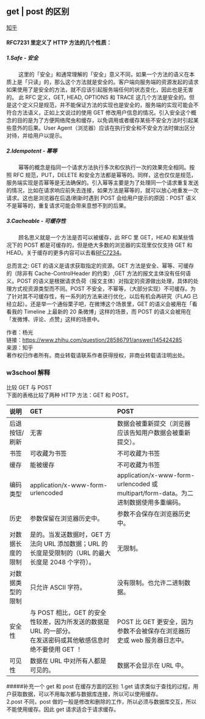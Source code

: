 ## get | post 的区别

[知乎](https://www.zhihu.com/question/28586791)

#### RFC7231 里定义了 HTTP 方法的几个性质：

##### 1.Safe - 安全

&nbsp;&nbsp;&nbsp;&nbsp;&nbsp;&nbsp;&nbsp;&nbsp;这里的「安全」和通常理解的「安全」意义不同，如果一个方法的语义在本质上是「只读」的，那么这个方法就是安全的。客户端向服务端的资源发起的请求如果使用了是安全的方法，就不应该引起服务端任何的状态变化，因此也是无害的。 此 RFC 定义，GET, HEAD, OPTIONS 和 TRACE 这几个方法是安全的。但是这个定义只是规范，并不能保证方法的实现也是安全的，服务端的实现可能会不符合方法语义，正如上文说过的使用 GET 修改用户信息的情况。引入安全这个概念的目的是为了方便网络爬虫和缓存，以免调用或者缓存某些不安全方法时引起某些意外的后果。User Agent（浏览器）应该在执行安全和不安全方法时做出区分对待，并给用户以提示。<br>

##### 2.Idempotent - 幂等

&nbsp;&nbsp;&nbsp;&nbsp;&nbsp;&nbsp;&nbsp;&nbsp;幂等的概念是指同一个请求方法执行多次和仅执行一次的效果完全相同。按照 RFC 规范，PUT，DELETE 和安全方法都是幂等的。同样，这也仅仅是规范，服务端实现是否幂等是无法确保的。引入幂等主要是为了处理同一个请求重复发送的情况，比如在请求响应前失去连接，如果方法是幂等的，就可以放心地重发一次请求。这也是浏览器在后退/刷新时遇到 POST 会给用户提示的原因：POST 语义不是幂等的，重复请求可能会带来意想不到的后果。<br>

##### 3.Cacheable - 可缓存性

&nbsp;&nbsp;&nbsp;&nbsp;&nbsp;&nbsp;&nbsp;&nbsp;顾名思义就是一个方法是否可以被缓存，此 RFC 里 GET，HEAD 和某些情况下的 POST 都是可缓存的，但是绝大多数的浏览器的实现里仅仅支持 GET 和 HEAD。关于缓存的更多内容可以去看[RFC7234](https://tools.ietf.org/html/rfc7234)。<br>

总而言之:
GET 的语义是请求获取指定的资源。GET 方法是安全、幂等、可缓存的（除非有 Cache-ControlHeader 的约束）,GET 方法的报文主体没有任何语义。POST 的语义是根据请求负荷（报文主体）对指定的资源做出处理，具体的处理方式视资源类型而不同。POST 不安全，不幂等，（大部分实现）不可缓存。为了针对其不可缓存性，有一系列的方法来进行优化，以后有机会再研究（FLAG 已经立起）。还是举一个通俗栗子吧，在微博这个场景里，GET 的语义会被用在「看看我的 Timeline 上最新的 20 条微博」这样的场景，而 POST 的语义会被用在「发微博、评论、点赞」这样的场景中。<br>

作者：杨光<br>
链接：https://www.zhihu.com/question/28586791/answer/145424285<br>
来源：知乎<br>
著作权归作者所有。商业转载请联系作者获得授权，非商业转载请注明出处。<br>

### w3school 解释

比较 GET 与 POST<br>
下面的表格比较了两种 HTTP 方法：GET 和 POST。<br>

| 说明             | GET                                                                                                              | POST                                                                                 |
| :--------------- | :--------------------------------------------------------------------------------------------------------------- | :----------------------------------------------------------------------------------- |
| 后退按钮/刷新    | 无害                                                                                                             | 数据会被重新提交（浏览器应该告知用户数据会被重新提交）。                             |
| 书签             | 可收藏为书签                                                                                                     | 不可收藏为书签                                                                       |
| 缓存             | 能被缓存                                                                                                         | 不可收藏为书签                                                                       |
| 编码类型         | application/x-www-form-urlencoded                                                                                | application/x-www-form-urlencoded 或 multipart/form-data。为二进制数据使用多重编码。 |
| 历史             | 参数保留在浏览器历史中。                                                                                         | 参数不会保存在浏览器历史中。                                                         |
| 对数据长度的限制 | 是的。当发送数据时，GET 方法向 URL 添加数据；URL 的长度是受限制的（URL 的最大长度是 2048 个字符）。              | 无限制。                                                                             |
| 对数据类型的限制 | 只允许 ASCII 字符。                                                                                              | 没有限制。也允许二进制数据。                                                         |
| 安全性           | 与 POST 相比，GET 的安全性较差，因为所发送的数据是 URL 的一部分。<br>在发送密码或其他敏感信息时绝不要使用 GET ！ | POST 比 GET 更安全，因为参数不会被保存在浏览器历史或 web 服务器日志中。              |
| 可见性           | 数据在 URL 中对所有人都是可见的。                                                                                | 数据不会显示在 URL 中。                                                              |

#####补充一个 get 和 post 在缓存方面的区别:
1.get 请求类似于查找的过程，用户获取数据，可以不用每次都与数据库连接，所以可以使用缓存。<br>
2.post 不同，post 做的一般是修改和删除的工作，所以必须与数据库交互，所以不能使用缓存。因此 get 请求适合于请求缓存。<br>